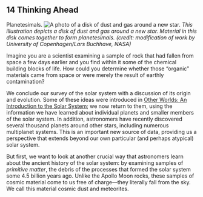 ##  14 Thinking Ahead 

Planetesimals. ![A photo of a disk of dust and gas around a new star.][1] _This illustration depicts a disk of dust and gas around a new star. Material in this disk comes together to form planetesimals. (credit: modification of work by University of Copenhagen/Lars Buchhave, NASA)_

Imagine you are a scientist examining a sample of rock that had fallen from space a few days earlier and you find within it some of the chemical building blocks of life. How could you determine whether those “organic” materials came from space or were merely the result of earthly contamination?

We conclude our survey of the solar system with a discussion of its origin and evolution. Some of these ideas were introduced in [Other Worlds: An Introduction to the Solar System][2]; we now return to them, using the information we have learned about individual planets and smaller members of the solar system. In addition, astronomers have recently discovered several thousand planets around other stars, including numerous multiplanet systems. This is an important new source of data, providing us a perspective that extends beyond our own particular (and perhaps atypical) solar system.

But first, we want to look at another crucial way that astronomers learn about the ancient history of the solar system: by examining samples of _primitive matter_, the debris of the processes that formed the solar system some 4.5 billion years ago. Unlike the Apollo Moon rocks, these samples of cosmic material come to us free of charge—they literally fall from the sky. We call this material cosmic dust and meteorites.

   [1]: https://cnx.org/resources/07659982d8808dd9ceee07c24676fde4c9d3d7be/OSC_Astro_14_00_Planetesml.jpg
   [2]: /contents/2e737be8-ea65-48c3-aa0a-9f35b4c6a966@14.4:0bb91d10-14bd-49f7-ae1c-d97d421465b6@3

